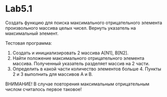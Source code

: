 # Lab5.1

Создать функцию для поиска максимального отрицательного элемента произвольного массива целых чисел.
Вернуть указатель на максимальный элемент. 

Тестовая программа: 
1. Создать и инициализировать 2 массива A[N1], B[N2].
2. Найти положение максимального отрицательного элемента массива. Полученный указатель разделяет массив на 2 части. 
3. Определить в какой части количество элементов больше 4. Пункты 2 и 3 выполнить для массивов A и B.

ВНИМАНИЕ!
В случае повторения максимальным отрицательным числом считалось первое таковое!
